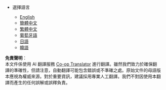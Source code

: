 <!--
CO_OP_TRANSLATOR_METADATA:
{
  "original_hash": "55168a94c75ef46d671743c607f8f9ff",
  "translation_date": "2025-07-09T19:15:27+00:00",
  "source_file": "docs/_navbar.md",
  "language_code": "tw"
}
-->
* 選擇語言

    * [English](../../../../../../..)
    * [簡體中文](../../../../../../../translations/zh)
    * [繁體中文](../../../../../../../translations/tw)
    * [葡萄牙語](../../../../../../../translations/pt)
    * [日語](../../../../../../../translations/ja)
    * [韓語](../../../../../../../translations/ko)

**免責聲明**：  
本文件係使用 AI 翻譯服務 [Co-op Translator](https://github.com/Azure/co-op-translator) 進行翻譯。雖然我們致力於確保翻譯的準確性，但請注意，自動翻譯可能包含錯誤或不準確之處。原始文件的母語版本應視為權威來源。對於重要資訊，建議採用專業人工翻譯。我們不對因使用本翻譯而產生的任何誤解或誤釋負責。
